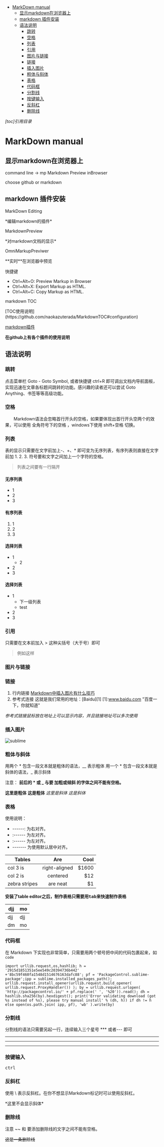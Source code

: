 <!-- MarkdownTOC autolink="true" bracket="round" -->

- [MarkDown manual](#markdown-manual)
    - [显示markdown在浏览器上](#显示markdown在浏览器上)
    - [markdown 插件安装](#markdown-插件安装)
    - [语法说明](#语法说明)
        - [跳转](#跳转)
        - [空格](#空格)
        - [列表](#列表)
        - [引用](#引用)
        - [图片与链接](#图片与链接)
        - [链接](#链接)
        - [插入图片](#插入图片)
        - [粗体与斜体](#粗体与斜体)
        - [表格](#表格)
        - [代码框](#代码框)
        - [分割线](#分割线)
        - [按键输入](#按键输入)
        - [反斜杠](#反斜杠)
        - [删除线](#删除线)

<!-- /MarkdownTOC -->


*[toc]引用目录*

# MarkDown manual

## 显示markdown在浏览器上

<p>command line -> mp Markdown Preview inBrowser </p>
<p>choose github or markdown</p>

## markdown 插件安装  

<p>MarkDown Editing</p>
*编辑markdown的插件*

<p>MarkdownPreview</p>
*对markdown文档的显示*

<p>OmniMarkupPreviwer</p>
**实时**在浏览器中预览
<p>快捷键</p>

* Ctrl+Alt+O: Preview Markup in Browser
* Ctrl+Alt+X: Export Markup as HTML.
* Ctrl+Alt+C: Copy Markup as HTML.

<p>markdown TOC</p>
[TOC使用说明](https://github.com/naokazuterada/MarkdownTOC#configuration)

[markdown插件](http://www.jianshu.com/p/aa30cc25c91b)

**在github上有各个插件的使用说明**
## 语法说明

### 跳转
点击菜单栏 Goto - Goto Symbol, 或者快捷键 ctrl+R 即可调出文档内导航面板，实现迅速在文章各标题间跳转的功能。感兴趣的读者还可以尝试 Goto Anything、书签等等高级功能。

### 空格
　　Markdown语法会忽略首行开头的空格，如果要体现出首行开头空两个的效果，可以使用 全角符号下的空格 ，windows下使用 shift+空格 切换。

### 列表
表的显示只需要在文字前加上-、+、* 即可变为无序列表，有序列表则直接在文字前加 1. 2. 3. 符号要和文字之间加上一个字符的空格。

>列表之间要有一行隔开

#### 无序列表
* 1
* 2
* 3

#### 有序列表
1. 1
2. 2 
3. 3

#### 选择刘表
- 1
  + 2
- 2
- 3

#### 选择刘表
+ 1
    * 下一级列表
    - test
+ 2 
+ 3


### 引用
只需要在文本前加入 > 这种尖括号（大于号）即可
> 例如这样

### 图片与链接

### 链接
1. 行内链接
[Markdown中插入图片有什么技巧](https://www.zhihu.com/question/21065229)
2. 参考式连接
这就是我们常用的地址：[Baidu][1]
[1]:www.baidu.com "百度一下，你就知道" 

_参考式链接鼠标放在地址上可以显示内容，并且链接地址可以多次使用_

### 插入图片

![sublime](http://static.9iphp.com/wp-content/uploads/2015/01/sublime-text.jpg)

### 粗体与斜体
用两个 * 包含一段文本就是粗体的语法，__ 表示粗体
用一个 * 包含一段文本就是斜体的语法，_ 表示斜体

注意：
**前后的 * 或 _ 与要 加粗或倾斜 的字体之间不能有空格。**


**这里是粗体**
__这是粗体__
*这里是斜体*
_这是斜体_

### 表格

使用说明：
* ------: 为右对齐。
* :------ 为左对齐。
* :------ 为左对齐。
* ------- 为使用默认居中对齐。

| Tables        | Are           | Cool  |
| ------------- |:-------------:| -----:|
| col 3 is      | right-aligned | $1600 |
| col 2 is      | centered      |   $12 |
| zebra stripes | are neat      |    $1 |

**安装了table editor之后，制作表格只需要用<kbd>tab</kbd>来快速制作表格**

| djj |  mo |
|-----|-----|
| djj | djj |
| dm  | mo  |




### 代码框
在 Markdown 下实现也非常简单，只需要用两个顿号把中间的代码包裹起来，如 `code`

`import urllib.request,os,hashlib; h = '2915d1851351e5ee549c20394736b442' +'8bc59f460fa1548d1514676163dafc88'; pf = 'PackageControl.sublime-package';ipp = sublime.installed_packages_path(); urllib.request.install_opener(urllib.request.build_opener( urllib.request.ProxyHandler()) ); by = urllib.request.urlopen( 'http://packagecontrol.io/' + pf.replace(' ', '%20')).read(); dh = hashlib.sha256(by).hexdigest(); print('Error validating download (got %s instead of %s), please try manual install' % (dh, h)) if dh != h else open(os.path.join( ipp, pf), 'wb' ).write(by)`


### 分割线
分割线的语法只需要另起一行，连续输入三个星号 *** 或者--- 即可

***

---

* * *
### 按键输入
<kbd> ctrl</kbd>


### 反斜杠
使用 \ 表示反斜杠。在你不想显示Markdown标记时可以使用反斜杠。

\*这里不会显示斜体\*

### 删除线
注意 ~~ 和 要添加删除线的文字之间不能有空格。

~~这是一条删除线~~


